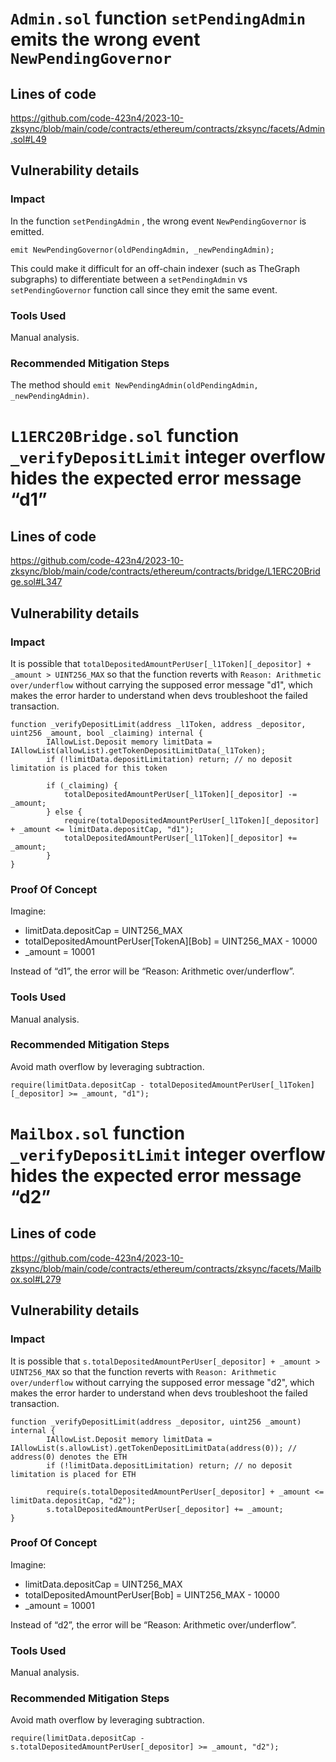 # `Admin.sol` function `setPendingAdmin` emits the wrong event `NewPendingGovernor`

## Lines of code

https://github.com/code-423n4/2023-10-zksync/blob/main/code/contracts/ethereum/contracts/zksync/facets/Admin.sol#L49

## Vulnerability details

### Impact

In the function `setPendingAdmin` , the wrong event `NewPendingGovernor` is emitted.

```solidity
emit NewPendingGovernor(oldPendingAdmin, _newPendingAdmin);
```

This could make it difficult for an off-chain indexer (such as TheGraph subgraphs) to differentiate between a `setPendingAdmin` vs `setPendingGovernor` function call since they emit the same event.

### Tools Used

Manual analysis.

### Recommended Mitigation Steps

The method should `emit NewPendingAdmin(oldPendingAdmin, _newPendingAdmin)`.



# `L1ERC20Bridge.sol` function `_verifyDepositLimit` integer overflow hides the expected error message “d1”

## Lines of code

https://github.com/code-423n4/2023-10-zksync/blob/main/code/contracts/ethereum/contracts/bridge/L1ERC20Bridge.sol#L347

## Vulnerability details

### Impact

It is possible that `totalDepositedAmountPerUser[_l1Token][_depositor] + _amount > UINT256_MAX` so that the function reverts with `Reason: Arithmetic over/underflow` without carrying the supposed error message "d1", which makes the error harder to understand when devs troubleshoot the failed transaction.

```solidity
function _verifyDepositLimit(address _l1Token, address _depositor, uint256 _amount, bool _claiming) internal {
        IAllowList.Deposit memory limitData = IAllowList(allowList).getTokenDepositLimitData(_l1Token);
        if (!limitData.depositLimitation) return; // no deposit limitation is placed for this token

        if (_claiming) {
            totalDepositedAmountPerUser[_l1Token][_depositor] -= _amount;
        } else {
            require(totalDepositedAmountPerUser[_l1Token][_depositor] + _amount <= limitData.depositCap, "d1");
            totalDepositedAmountPerUser[_l1Token][_depositor] += _amount;
        }
}
```

### Proof Of Concept

Imagine:

- limitData.depositCap = UINT256_MAX
- totalDepositedAmountPerUser[TokenA][Bob] = UINT256_MAX - 10000
- _amount = 10001

Instead of “d1”, the error will be “Reason: Arithmetic over/underflow”.

### Tools Used

Manual analysis.

### Recommended Mitigation Steps

Avoid math overflow by leveraging subtraction.
```
require(limitData.depositCap - totalDepositedAmountPerUser[_l1Token][_depositor] >= _amount, "d1");
```


# `Mailbox.sol` function `_verifyDepositLimit` integer overflow hides the expected error message “d2”

## Lines of code

https://github.com/code-423n4/2023-10-zksync/blob/main/code/contracts/ethereum/contracts/zksync/facets/Mailbox.sol#L279

## Vulnerability details

### Impact

It is possible that `s.totalDepositedAmountPerUser[_depositor] + _amount > UINT256_MAX` so that the function reverts with `Reason: Arithmetic over/underflow` without carrying the supposed error message "d2", which makes the error harder to understand when devs troubleshoot the failed transaction.

```solidity
function _verifyDepositLimit(address _depositor, uint256 _amount) internal {
        IAllowList.Deposit memory limitData = IAllowList(s.allowList).getTokenDepositLimitData(address(0)); // address(0) denotes the ETH
        if (!limitData.depositLimitation) return; // no deposit limitation is placed for ETH

        require(s.totalDepositedAmountPerUser[_depositor] + _amount <= limitData.depositCap, "d2");
        s.totalDepositedAmountPerUser[_depositor] += _amount;
}
```

### Proof Of Concept

Imagine:

- limitData.depositCap = UINT256_MAX
- totalDepositedAmountPerUser[Bob] = UINT256_MAX - 10000
- _amount = 10001

Instead of “d2”, the error will be “Reason: Arithmetic over/underflow”.

### Tools Used

Manual analysis.

### Recommended Mitigation Steps

Avoid math overflow by leveraging subtraction.
```
require(limitData.depositCap - s.totalDepositedAmountPerUser[_depositor] >= _amount, "d2");
```